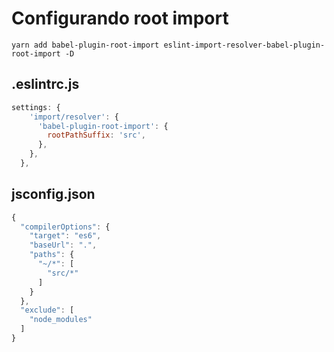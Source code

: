 # Configurando root import

`yarn add babel-plugin-root-import eslint-import-resolver-babel-plugin-root-import -D`

## .eslintrc.js

```javascript
settings: {
    'import/resolver': {
      'babel-plugin-root-import': {
        rootPathSuffix: 'src',
      },
    },
  },
```

## jsconfig.json

```javascript
{
  "compilerOptions": {
    "target": "es6",
    "baseUrl": ".",
    "paths": {
      "~/*": [
        "src/*"
      ]
    }
  },
  "exclude": [
    "node_modules"
  ]
}
```
